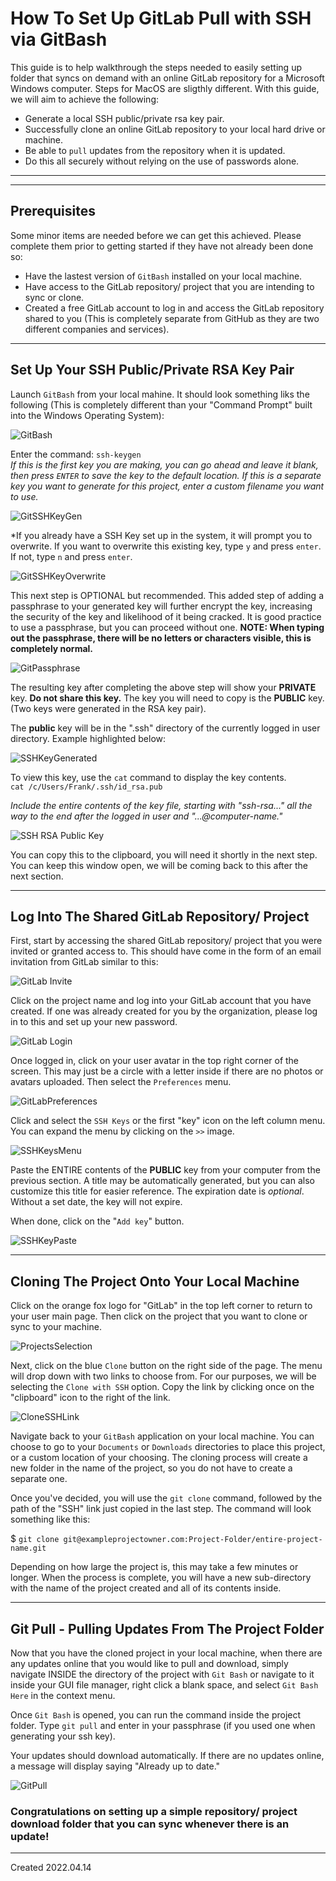 # How To Set Up GitLab Pull with SSH via GitBash  
  
This guide is to help walkthrough the steps needed to easily setting up folder that syncs on demand with an online GitLab repository for a Microsoft Windows computer. Steps for MacOS are sligthly different. With this guide, we will aim to achieve the following:  
   
- Generate a local SSH public/private rsa key pair.  
- Successfully clone an online GitLab repository to your local hard drive or machine.  
- Be able to `pull` updates from the repository when it is updated.  
- Do this all securely without relying on the use of passwords alone.  
    
--- 
---
   
## Prerequisites  
  
Some minor items are needed before we can get this achieved. Please complete them prior to getting started if they have not already been done so:  
  
- Have the lastest version of `GitBash` installed on your local machine.  
- Have access to the GitLab repository/ project that you are intending to sync or clone.  
- Created a free GitLab account to log in and access the GitLab repository shared to you (This is completely separate from GitHub as they are two different companies and services).  

---

## Set Up Your SSH Public/Private RSA Key Pair  
  
Launch `GitBash` from your local mahine. It should look something liks the following (This is completely different than your "Command Prompt" built into the Windows Operating System):

![GitBash](Images/03_GitBash.jpg)  
  
Enter the command: `ssh-keygen`  
*If this is the first key you are making, you can go ahead and leave it blank, then press `ENTER` to save the key to the default location. If this is a separate key you want to generate for this project, enter a custom filename you want to use.*
  
![GitSSHKeyGen](Images/04_SSHKeygen.jpg)  
  
*If you already have a SSH Key set up in the system, it will prompt you to overwrite. If you want to overwrite this existing key, type `y` and press `enter`. If not, type `n` and press `enter`.  
  
![GitSSHKeyOverwrite](Images/05_SSHKeygenOverwrite.jpg)  
  
This next step is OPTIONAL but recommended. This added step of adding a passphrase to your generated key will further encrypt the key, increasing the security of the key and likelihood of it being cracked. It is good practice to use a passphrase, but you can proceed without one. **NOTE: When typing out the passphrase, there will be no letters or characters visible, this is completely normal.**  

![GitPassphrase](Images/06_GItPassphrase.jpg)  

The resulting key after completing the above step will show your **PRIVATE** key. **Do not share this key.** The key you will need to copy is the **PUBLIC** key. (Two keys were generated in the RSA key pair).

The **public** key will be in the ".ssh" directory of the currently logged in user directory. Example highlighted below:  

![SSHKeyGenerated](Images/07_GItPassphraseGenerated.jpg)  

To view this key, use the `cat` command to display the key contents.  
`cat /c/Users/Frank/.ssh/id_rsa.pub`  

*Include the entire contents of the key file, starting with "ssh-rsa..." all the way to the end after the logged in user and "...@computer-name."*  
  
![SSH RSA Public Key](Images/08_sshrsapublickey.jpg)  
  
You can copy this to the clipboard, you will need it shortly in the next step. You can keep this window open, we will be coming back to this after the next section.    

---
## Log Into The Shared GitLab Repository/ Project  

First, start by accessing the shared GitLab repository/ project that you were invited or granted access to. This should have come in the form of an email invitation from GitLab similar to this:   
   
![GitLab Invite](Images/01_GitLabInvite.jpg)   
  
Click on the project name and log into your GitLab account that you have created. If one was already created for you by the organization, please log in to this and set up your new password.

![GitLab Login](Images/02_GitLabLogin.jpg)  

Once logged in, click on your user avatar in the top right corner of the screen. This may just be a circle with a letter inside if there are no photos or avatars uploaded. Then select the `Preferences` menu.    
  
![GitLabPreferences](Images/09_GitLabPreferences.jpg)  
  
Click and select the `SSH Keys` or the first "key" icon on the left column menu. You can expand the menu by clicking on the `>>` image.  

![SSHKeysMenu](Images/10_SSHkeys.jpg)  
  
Paste the ENTIRE contents of the **PUBLIC** key from your computer from the previous section. A title may be automatically generated, but you can also customize this title for easier reference. The expiration date is *optional*. Without a set date, the key will not expire.  
  
When done, click on the "`Add key`" button.

![SSHKeyPaste](Images/11_SSHKeyPaste.jpg)  
  
---

## Cloning The Project Onto Your Local Machine  
  
Click on the orange fox logo for "GitLab" in the top left corner to return to your user main page. Then click on the project that you want to clone or sync to your machine.  
  
![ProjectsSelection](Images/12_ProjectsSelection.jpg)  
  
Next, click on the blue `Clone` button on the right side of the page.  The menu will drop down with two links to choose from. For our purposes, we will be selecting the `Clone with SSH` option. Copy the link by clicking once on the "clipboard" icon to the right of the link.  
  
![CloneSSHLink](Images/13_CloneMenuSSH.jpg)  

Navigate back to your `GitBash` application on your local machine. You can choose to go to your `Documents` or `Downloads` directories to place this project, or a custom location of your choosing. The cloning process will create a new folder in the name of the project, so you do not have to create a separate one.  
  
Once you've decided, you will use the `git clone` command, followed by the path of the "SSH" link just copied in the last step. The command will look something like this:  

$ `git clone git@exampleprojectowner.com:Project-Folder/entire-project-name.git`  

Depending on how large the project is, this may take a few minutes or longer. When the process is complete, you will have a new sub-directory with the name of the project created and all of its contents inside.  

---
  
## Git Pull - Pulling Updates From The Project Folder  

Now that you have the cloned project in your local machine, when there are any updates online that you would like to pull and download, simply navigate INSIDE the directory of the project with `Git Bash` or navigate to it inside your GUI file manager, right click a blank space, and select `Git Bash Here` in the context menu.  

Once `Git Bash` is opened, you can run the command inside the project folder. Type `git pull` and enter in your passphrase (if you used one when generating your ssh key).  
  
Your updates should download automatically. If there are no updates online, a message will display saying "Already up to date."  

![GitPull](Images/14_gitpull.jpg)  

### Congratulations on setting up a simple repository/ project download folder that you can sync whenever there is an update!

---
Created 2022.04.14
